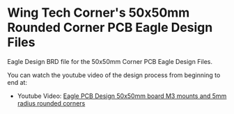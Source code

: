# Wing Tech Corner's 50x50mm Rounded Corner PCB Eagle Design Files

Eagle Design BRD file for the 50x50mm Corner PCB Eagle Design Files.

You can watch the youtube video of the design process from beginning to end at:

* Youtube Video: [Eagle PCB Design 50x50mm board M3 mounts and 5mm radius rounded corners
](https://www.youtube.com/embed/AjLmpPawj-8)

